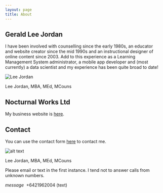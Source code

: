 ```yaml
---
layout: page
title: About
---
```


## Gerald Lee Jordan

I have been involved with counselling since the early 1980s, an educator and website creator since the mid 1990s and an instructional designer of online content since 2003. Add to this experience as a Learning Management System administrator, a mobile app developer and (most currently) a data scientist and my experience has been quite broad to date!

<img class="img-border" src="https://aroha.dev/public/assets/images/lee-jordan-programmer.jpg" alt="Lee Jordan">

Lee Jordan, MBA, MEd, MCouns

## Nocturnal Works Ltd

My business website is <a href="https://nocturnalworks.com" title="Nocturnal Works Ltd" target="_blank" rel="nofollow">here</a>.

## Contact

You can use the contact form <a href="https://nocturnalworks.com/contact" title="Nocturnal Works Ltd contact form" target="_blank" rel="nofollow">here</a> to contact me.

![alt text](https://aroha.dev/public/assets/images/lee-jordan.png "Lee Jordan")

Lee Jordan, MBA, MEd, MCouns

<p class="message">
Please email or text in the first instance. I tend not to answer calls from unknown numbers.
</p>

<p><i class="material-icons-outlined md-48">message</i>&nbsp;&nbsp;+6421962004 (text)</p>
